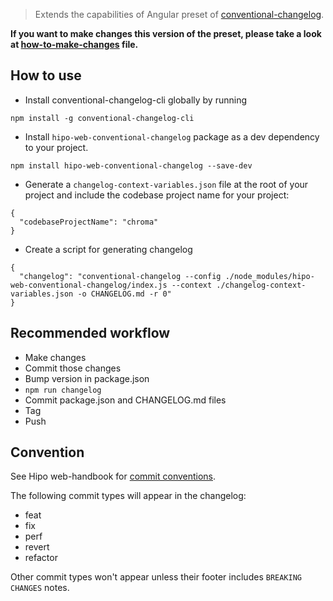 > Extends the capabilities of Angular preset of [conventional-changelog](https://github.com/conventional-changelog/conventional-changelog).

**If you want to make changes this version of the preset, please take a look at [how-to-make-changes](how-to-make-changes.md) file.**

## How to use

* Install conventional-changelog-cli globally by running

```
npm install -g conventional-changelog-cli
```

* Install `hipo-web-conventional-changelog` package as a dev dependency to your project.

```
npm install hipo-web-conventional-changelog --save-dev
```

* Generate a `changelog-context-variables.json` file at the root of your project and include the codebase project name for your project:

```
{
  "codebaseProjectName": "chroma"
}
```

* Create a script for generating changelog

```
{
  "changelog": "conventional-changelog --config ./node_modules/hipo-web-conventional-changelog/index.js --context ./changelog-context-variables.json -o CHANGELOG.md -r 0"
}
```

## Recommended workflow

- Make changes
- Commit those changes
- Bump version in package.json
- `npm run changelog`
- Commit package.json and CHANGELOG.md files
- Tag
- Push

## Convention

See Hipo web-handbook for [commit conventions](https://github.com/Hipo/web-handbook/blob/master/version-control-and-code-review.md#commit-messages).

The following commit types will appear in the changelog:
* feat
* fix
* perf
* revert
* refactor

Other commit types won't appear unless their footer includes `BREAKING CHANGES` notes.
